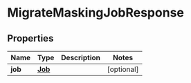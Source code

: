 

# MigrateMaskingJobResponse


## Properties

Name | Type | Description | Notes
------------ | ------------- | ------------- | -------------
**job** | [**Job**](Job.md) |  |  [optional]



